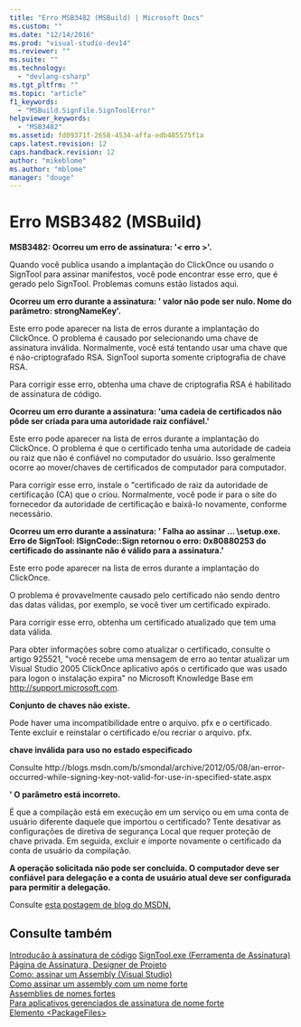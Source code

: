 ```yaml
---
title: "Erro MSB3482 (MSBuild) | Microsoft Docs"
ms.custom: ""
ms.date: "12/14/2016"
ms.prod: "visual-studio-dev14"
ms.reviewer: ""
ms.suite: ""
ms.technology: 
  - "devlang-csharp"
ms.tgt_pltfrm: ""
ms.topic: "article"
f1_keywords: 
  - "MSBuild.SignFile.SignToolError"
helpviewer_keywords: 
  - "MSB3482"
ms.assetid: fd09371f-2658-4534-affa-edb485575f1a
caps.latest.revision: 12
caps.handback.revision: 12
author: "mikeblome"
ms.author: "mblome"
manager: "douge"
---
```

# Erro MSB3482 (MSBuild)
**MSB3482: Ocorreu um erro de assinatura: '\< erro \>'.**  
  
 Quando você publica usando a implantação do ClickOnce ou usando o SignTool para assinar manifestos, você pode encontrar esse erro, que é gerado pelo SignTool. Problemas comuns estão listados aqui.  
  
 **Ocorreu um erro durante a assinatura: ' valor não pode ser nulo. Nome do parâmetro: strongNameKey'.**  
  
 Este erro pode aparecer na lista de erros durante a implantação do ClickOnce. O problema é causado por selecionando uma chave de assinatura inválida. Normalmente, você está tentando usar uma chave que é não\-criptografado RSA. SignTool suporta somente criptografia de chave RSA.  
  
 Para corrigir esse erro, obtenha uma chave de criptografia RSA é habilitado de assinatura de código.  
  
 **Ocorreu um erro durante a assinatura: 'uma cadeia de certificados não pôde ser criada para uma autoridade raiz confiável.'**  
  
 Este erro pode aparecer na lista de erros durante a implantação do ClickOnce. O problema é que o certificado tenha uma autoridade de cadeia ou raiz que não é confiável no computador do usuário. Isso geralmente ocorre ao mover\/chaves de certificados de computador para computador.  
  
 Para corrigir esse erro, instale o "certificado de raiz da autoridade de certificação \(CA\) que o criou. Normalmente, você pode ir para o site do fornecedor da autoridade de certificação e baixá\-lo novamente, conforme necessário.  
  
 **Ocorreu um erro durante a assinatura: ' Falha ao assinar … \\setup.exe. Erro de SignTool: ISignCode::Sign retornou o erro: 0x80880253 do certificado do assinante não é válido para a assinatura.'**  
  
 Este erro pode aparecer na lista de erros durante a implantação do ClickOnce.  
  
 O problema é provavelmente causado pelo certificado não sendo dentro das datas válidas, por exemplo, se você tiver um certificado expirado.  
  
 Para corrigir esse erro, obtenha um certificado atualizado que tem uma data válida.  
  
 Para obter informações sobre como atualizar o certificado, consulte o artigo 925521, "você recebe uma mensagem de erro ao tentar atualizar um Visual Studio 2005 ClickOnce aplicativo após o certificado que was usado para logon o instalação expira" no Microsoft Knowledge Base em [http:\/\/support.microsoft.com](http://support.microsoft.com/kb/925521).  
  
 **Conjunto de chaves não existe.**  
  
 Pode haver uma incompatibilidade entre o arquivo. pfx e o certificado. Tente excluir e reinstalar o certificado e\/ou recriar o arquivo. pfx.  
  
 **chave inválida para uso no estado especificado**  
  
 Consulte http:\/\/blogs.msdn.com\/b\/smondal\/archive\/2012\/05\/08\/an\-error\-occurred\-while\-signing\-key\-not\-valid\-for\-use\-in\-specified\-state.aspx  
  
 **' O parâmetro está incorreto.**  
  
 É que a compilação está em execução em um serviço ou em uma conta de usuário diferente daquele que importou o certificado? Tente desativar as configurações de diretiva de segurança Local que requer proteção de chave privada.  Em seguida, excluir e importe novamente o certificado da conta de usuário da compilação.  
  
 **A operação solicitada não pode ser concluída.  O computador deve ser confiável para delegação e a conta de usuário atual deve ser configurada para permitir a delegação.**  
  
 Consulte [esta postagem de blog do MSDN.](http://technet.microsoft.com/en-us/library/cc782684\(v=ws.10\).aspx)  
  
## Consulte também  
 [Introdução à assinatura de código](https://msdn.microsoft.com/en-us/library/ms537361\(v=vs.85\).aspx)   
 [SignTool.exe \(Ferramenta de Assinatura\)](../Topic/SignTool.exe%20\(Sign%20Tool\).md)   
 [Página de Assinatura, Designer de Projeto](../ide/reference/signing-page-project-designer.md)   
 [Como: assinar um Assembly \(Visual Studio\)](http://msdn.microsoft.com/pt-br/f468a7d3-234c-4353-924d-8e0ae5896564)   
 [Como assinar um assembly com um nome forte](../Topic/How%20to:%20Sign%20an%20Assembly%20with%20a%20Strong%20Name.md)   
 [Assemblies de nomes fortes](../Topic/Strong-Named%20Assemblies.md)   
 [Para aplicativos gerenciados de assinatura de nome forte](http://msdn.microsoft.com/pt-br/5fef3490-c519-4363-94fd-8b1ad260dab5)   
 [Elemento \<PackageFiles\>](../deployment/packagefiles-element-bootstrapper.md)